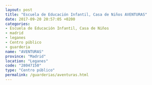 ```yaml
---
layout: post
title: "Escuela de Educación Infantil, Casa de Niños AVENTURAS"
date: 2017-09-20 20:57:05 +0200
categories:
- Escuela de Educación Infantil, Casa de Niños
- madrid
- leganes
- Centro público
- guarderia
name: "AVENTURAS"
province: "Madrid"
location: "Leganes"
code: "28047150"
type: "Centro público"
permalink: /guarderias/aventuras.html
---
```

